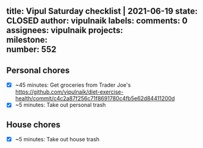 title:	Vipul Saturday checklist | 2021-06-19
state:	CLOSED
author:	vipulnaik
labels:	
comments:	0
assignees:	vipulnaik
projects:	
milestone:	
number:	552
--
## Personal chores

- [x] ~45 minutes: Get groceries from Trader Joe's https://github.com/vipulnaik/diet-exercise-health/commit/c4c2a87f256c71f8691780c4fb5e62d84411200d
- [x] ~5 minutes: Take out personal trash

## House chores

- [x] ~5 minutes: Take out house trash
